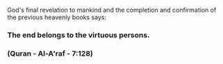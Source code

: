 <!--
### Hi there 👋
-->
God's final revelation to mankind and the completion and confirmation of the previous heavenly books says:
### The end belongs to the virtuous persons.
### (Quran - Al-A'raf - 7:128)
<!--
**Ya-Zahra/Ya-Zahra** is a ✨ _special_ ✨ repository because its `README.md` (this file) appears on your GitHub profile.

Here are some ideas to get you started:

- 🔭 I’m currently working on ...
- 🌱 I’m currently learning ...
- 👯 I’m looking to collaborate on ...
- 🤔 I’m looking for help with ...
- 💬 Ask me about ...
- 📫 How to reach me: ...
- 😄 Pronouns: ...
- ⚡ Fun fact: ...
-->
